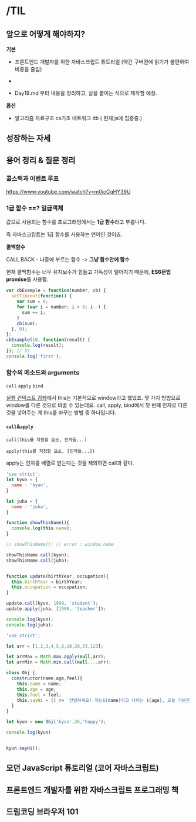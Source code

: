 # /TIL

## 앞으로 어떻게 해야하지?

**기본**


+ 프론트엔드 개발자를 위한 자바스크립트 튜토리얼 (약간 구버젼에 읽기가 불편하여 비중을 줄임)

+ [모던 JavaScript 튜토리얼 (기본) ]: https://ko.javascript.info/

+ Day19.md 부터 내용을 정리하고, 살을 붙이는 식으로 제작할 예정.

**옵션**

+ 알고리즘 자료구조 cs기초 네트워크 db ( 현재 js에 집중중.)



## 성장하는 자세



## 용어 정리 & 질문 정리



### 콜스택과 이벤트 루프 

https://www.youtube.com/watch?v=m0icCqHY39U



### 1급 함수 ==? 일급객체

값으로 사용되는 함수를 프로그래밍에서는 **1급 함수**라고 부릅니다. 

즉 자바스크립트는 1급 함수를 사용하는 언어인 것이죠.

**콜백함수** 

CALL BACK - 나중에 부르는 함수 ->  **그냥 함수안에 함수**

현재 콜백함수는 너무 유지보수가 힘들고 가독성이 떨어지기 때문에, **ES6문법 promise**를 사용함.

```js
var cbExample = function(number, cb) {
  setTimeout(function() {
    var sum = 0;
    for (var i = number; i > 0; i--) {
      sum += i;
    }
    cb(sum);
  }, 0);
};
cbExample(10, function(result) {
  console.log(result);
}); // 55
console.log('first');
```





### 함수의 메소드와 arguments

`call` `apply` `bind`

[실행 컨텍스트 강좌](https://www.zerocho.com/category/Javascript/post/5741d96d094da4986bc950a0)에서 this는 기본적으로 window라고 했었죠. 몇 가지 방법으로 window를 다른 것으로 바꿀 수 있는데요. call, apply, bind에서 첫 번째 인자로 다른 것을 넣어주는 게 this를 바꾸는 방법 중 하나입니다.

#### `call`&`apply`

`call(this를 지정할 요소, 인자들...)`

`apply(this를 지정할 요소, [인자들...])`

apply는 인자를 배열로 받는다는 것을 제외하면 call과 같다.

```js
'use strict';
let kyun = {
  name : 'kyun',
}

let juha = {
  name : 'juha',
}

function showThisName(){
  console.log(this.name);
}

// showThisName(); // error : window.name

showThisName.call(kyun);
showThisName.call(juha);


function update(birthYear, occupation){
  this.birthYear = birthYear;
  this.occupation = occupation;
}

update.call(kyun, 1999, 'student');
update.apply(juha, [1900, 'teacher']);

console.log(kyun);
console.log(juha);
```

```js
'use strict';

let arr = [1,2,3,4,5,8,10,20,53,123];

let arrMax = Math.max.apply(null,arr);
let arrMin = Math.min.call(null,...arr);
```

```js
class Obj {
  constructor(name,age,feel){
    this.name = name;
    this.age = age;
    this.feel = feel;
    this.sayHi = () => `안녕하세요! 저는${name}이고 나이는 ${age}, 오늘 기분은 정말 ${feel}합니다!!!`;
  } 
}

let kyun = new Obj('kyun',26,'happy');

console.log(kyun)


kyun.sayHi();
```









## 모던  JavaScript 튜토리얼 (코어 자바스크립트)




## 프론트엔드 개발자를 위한 자바스크립트 프로그래밍 책



##  드림코딩 브라우저 101

